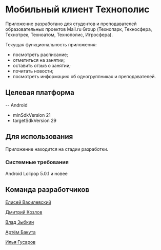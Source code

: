 # Мобильный клиент Технополис

Приложение разработано для студентов и преподавателей образовательных проектов Mail.ru Group (Технопарк, Техносфера, Технотрек, Техноатом, Технополис, Игросфера).


Текущая функциональность приложения:

* посмотреть расписание;
* отметиться на занятии;
* оставить отзыв о занятии;
* почитать новости;
* посмотреть информацию об одногруппниках и преподавателей.

## Целевая платформа

-- Android

* minSdkVersion 21
* targetSdkVersion 29

## Для использования

Приложение находится на стадии разработки.

### Системные требования

Android Lolipop 5.0.1 и новее

## Команда разработчиков

[Елисей Василевский](https://github.com/re1nex)

[Дмитрий Козлов](https://github.com/KoDim97)

[Влад Зыбкин](https://github.com/zvladn7)

[Артём Бакута](https://github.com/Jhoysbou)

[Илья Гусаров](https://github.com/gogun)
